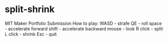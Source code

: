 split-shrink
============

MIT Maker Portfolio Submission
How to play:
WASD - strafe
QE - roll
space - accelerate forward
shift - accelerate backward
mouse - look
R click - split
L click - shrink
Esc - quit
